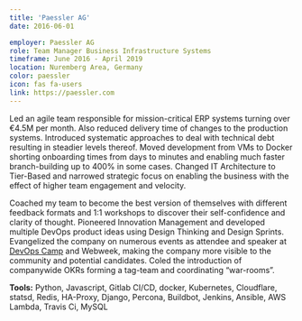 ```yaml
---
title: 'Paessler AG'
date: 2016-06-01

employer: Paessler AG
role: Team Manager Business Infrastructure Systems
timeframe: June 2016 - April 2019
location: Nuremberg Area, Germany
color: paessler
icon: fas fa-users
link: https://paessler.com
---
```


Led an agile team responsible for mission-critical ERP systems turning over €4.5M per month. Also reduced delivery time of changes to the production systems. Introduced systematic approaches to deal with technical debt resulting in steadier levels thereof. Moved development from VMs to Docker shorting onboarding times from days to minutes and enabling much faster branch-building up to 400% in some cases. Changed IT Architecture to Tier-Based and narrowed strategic focus on enabling the business with the effect of higher team engagement and velocity.

Coached my team to become the best version of themselves with different feedback formats and 1:1 workshops to discover their self-confidence and clarity of thought.
Pioneered Innovation Management and developed multiple DevOps product ideas using Design Thinking and Design Sprints. Evangelized the company on numerous events as attendee and speaker at [DevOps Camp](https://twitter.com/DrSlow/status/1014203485108228096) and Webweek, making the company more visible to the community and potential candidates. Coled the introduction of companywide OKRs forming a tag-team and coordinating “war-rooms”.


**Tools:** Python, Javascript, Gitlab CI/CD, docker, Kubernetes, Cloudflare, statsd, Redis, HA-Proxy, Django, Percona, Buildbot, Jenkins, Ansible, AWS Lambda, Travis Ci, MySQL

